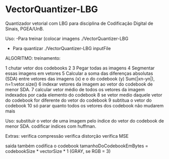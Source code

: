# VectorQuantizer-LBG

Quantizador vetorial com LBG para disciplina de Codificação Digital de Sinais, PGEA/UnB.

Uso:
-Para treinar (colocar imagens
./VectorQuantizer-LBG

- Para quantizar
./VectorQuantizer-LBG inputFile


ALGORITMO:
treinamento:

1 chutar vetor dos codebooks
2
3   Pegar todas as imagens
4   Segmentar essas imagens em vetores
5   Calcular a soma das diferenças absolutas (SDA) entre vetores das imagens (x) e o do codebook (y) Sum(|xn-yn|), n=1:vetor.size()
6   indexar vetores da imagem ao vetor do codebook de menor SDA.
7 calcular vetor médio de todos os vetores da imagem indexados por cada elemento do codebook
8 se vetor medio daquele vetor do codebook for diferente do vetor do codebook
9   subtitua o vetor do codebook
10 só parar quanto todos os vetores dos codebook não mudarem mais


Uso:
substituir o vetor de uma imagem pelo índice do vetor do codebook de menor SDA. codificar indices com huffman.

Extras:
verifica compressão
verifica distorção
verifica MSE

saida também codifica o codebook
tamanhoDoCodebookEmBytes = codebookSize * vectorSize * 1 (GRAY, se RGB = 3)
